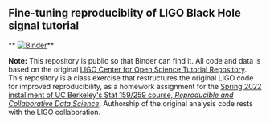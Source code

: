 ## Fine-tuning reproduciblity of LIGO Black Hole signal tutorial

** [![Binder](https://mybinder.org/badge_logo.svg)](https://mybinder.org/v2/gh/UCB-stat-159-s22/hw05-joezhou99/6745b98271175065be4c57fba9065f43195161e2?labpath=index.ipynb)**

**Note:** This repository is public so that Binder can find it. All code and data is based on the original [LIGO Center for Open Science Tutorial Repository](https://github.com/losc-tutorial/LOSC_Event_tutorial). This repository is a class exercise that restructures the original LIGO code for improved reproducibility, as a homework assignment for the [Spring 2022 installment of UC Berkeley's Stat 159/259 course, _Reproducible and Collaborative Data Science_](https://ucb-stat-159-s22.github.io). Authorship of the original analysis code rests with the LIGO collaboration.
